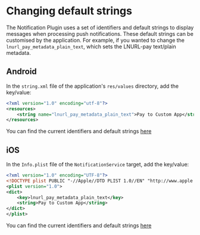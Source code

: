 # Changing default strings

The Notification Plugin uses a set of identifiers and default strings to display messages when processing push notifications. These default strings can be customised by the application. For example, if you wanted to change the `lnurl_pay_metadata_plain_text`, which sets the LNURL-pay text/plain metadata.

## Android

In the `string.xml` file of the application's `res/values` directory, add the key/value:

```xml
<?xml version="1.0" encoding="utf-8"?>
<resources>
    <string name="lnurl_pay_metadata_plain_text">Pay to Custom App</string>
</resources>
```
You can find the current identifiers and default strings [here](https://github.com/breez/breez-sdk/blob/main/libs/sdk-bindings/bindings-android/lib/src/main/kotlin/breez_sdk_notification/Constants.kt)

## iOS

In the `Info.plist` file of the `NotificationService` target, add the key/value:

```xml
<?xml version="1.0" encoding="UTF-8"?>
<!DOCTYPE plist PUBLIC "-//Apple//DTD PLIST 1.0//EN" "http://www.apple.com/DTDs/PropertyList-1.0.dtd">
<plist version="1.0">
<dict>
	<key>lnurl_pay_metadata_plain_text</key>
	<string>Pay to Custom App</string>
</dict>
</plist>
```
You can find the current identifiers and default strings [here](https://github.com/breez/breez-sdk/blob/main/libs/sdk-bindings/bindings-swift/Sources/BreezSDKNotification/Constants.swift)
